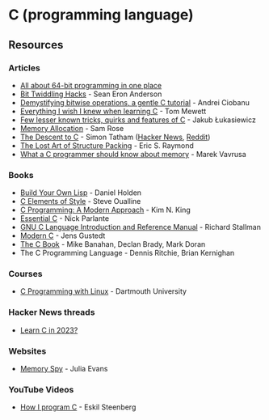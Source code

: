 # C (programming language)

## Resources

### Articles

* [All about 64-bit programming in one place](https://software.intel.com/content/www/us/en/develop/blogs/all-about-64-bit-programming-in-one-place.html)
* [Bit Twiddling Hacks](https://graphics.stanford.edu/\~seander/bithacks.html) - Sean Eron Anderson
* [Demystifying bitwise operations, a gentle C tutorial](https://www.andreinc.net/2023/02/01/demystifying-bitwise-ops) - Andrei Ciobanu
* [Everything I wish I knew when learning C](https://tmewett.com/c-tips/) - Tom Mewett
* [Few lesser known tricks, quirks and features of C](https://blog.joren.ga/less-known-c) - Jakub Łukasiewicz
* [Memory Allocation](https://samwho.dev/memory-allocation/) - Sam Rose
* [The Descent to C](https://www.chiark.greenend.org.uk/\~sgtatham/cdescent/) - Simon Tatham ([Hacker News](https://news.ycombinator.com/item?id=7134798), [Reddit](https://www.reddit.com/r/programming/comments/1wcily/the\_descent\_to\_c/))
* [The Lost Art of Structure Packing](https://www.catb.org/esr/structure-packing/) - Eric S. Raymond
* [What a C programmer should know about memory](https://marek.vavrusa.com/memory/) - Marek Vavrusa

### Books

* [Build Your Own Lisp](http://buildyourownlisp.com/contents) - Daniel Holden
* [C Elements of Style](http://www.oualline.com/books.free/style/index.html) - Steve Oualline
* [C Programming: A Modern Approach](https://smile.amazon.co.uk/C-Programming-Modern-Approach-King/dp/0393979504) - Kim N. King
* [Essential C](http://cslibrary.stanford.edu/101/EssentialC.pdf) - Nick Parlante
* [GNU C Language Introduction and Reference Manual](http://www.davisr.me/dropbox/rms-c-20221008/c.pdf) - Richard Stallman
* [Modern C](https://hal.inria.fr/hal-02383654/document) - Jens Gustedt
* [The C Book](https://publications.gbdirect.co.uk/c\_book/) - Mike Banahan, Declan Brady, Mark Doran
* The C Programming Language - Dennis Ritchie, Brian Kernighan

### Courses

* [C Programming with Linux](https://www.edx.org/professional-certificate/dartmouth-imtx-c-programming-with-linux) - Dartmouth University

### Hacker News threads

* [Learn C in 2023?](https://news.ycombinator.com/item?id=34105770)

### Websites

* [Memory Spy](https://memory-spy.wizardzines.com/game.html) - Julia Evans

### YouTube Videos

* [How I program C](https://www.youtube.com/watch?v=443UNeGrFoM) - Eskil Steenberg
